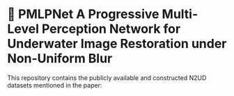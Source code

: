 # 🔬 PMLPNet A Progressive Multi-Level Perception Network for Underwater Image Restoration under Non-Uniform Blur

This repository contains the publicly available and constructed N2UD datasets mentioned in the paper:


